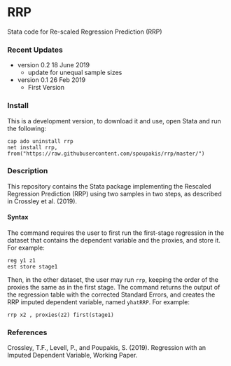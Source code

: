 # RRP
Stata code for Re-scaled Regression Prediction (RRP) 

### Recent Updates
- version 0.2 18 June 2019
  - update for unequal sample sizes
- version 0.1 26 Feb 2019
  - First Version

### Install
This is a development version, to download it and use, open Stata and run the following:

```
cap ado uninstall rrp
net install rrp, from("https://raw.githubusercontent.com/spoupakis/rrp/master/")
```

### Description
This repository contains the Stata package implementing the Rescaled Regression Prediction (RRP) using two samples in two steps, as described in Crossley et al. (2019). 

#### Syntax
The command requires the user to first run the first-stage regression in the dataset that contains the dependent variable and the proxies, and store it. For example:

```
reg y1 z1
est store stage1
```

Then, in the other dataset, the user may run `rrp`, keeping the order of the proxies the same as in the first stage. The command returns the output of the regression table with the corrected Standard Errors, and creates the RRP imputed dependent variable, named `yhatRRP`. For example:

```
rrp x2 , proxies(z2) first(stage1)
```


### References
Crossley, T.F., Levell, P., and Poupakis, S. (2019). Regression with an Imputed Dependent Variable, Working Paper.
